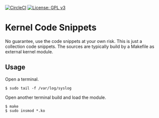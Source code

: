 [![CircleCI](https://circleci.com/gh/Rubusch/c_linux.svg?style=shield)](https://circleci.com/gh/Rubusch/c_linux)
[![License: GPL v3](https://img.shields.io/badge/License-GPL%20v3-blue.svg)](https://www.gnu.org/licenses/gpl-3.0.html)


# Kernel Code Snippets

No guarantee, use the code snippets at your own risk. This is just a collection code snippets. The sources are typically build by a Makefile as external kernel module.  

## Usage

Open a terminal.  

```
$ sudo tail -f /var/log/syslog
```

Open another terminal build and load the module.  

```
$ make
$ sudo insmod *.ko
```

